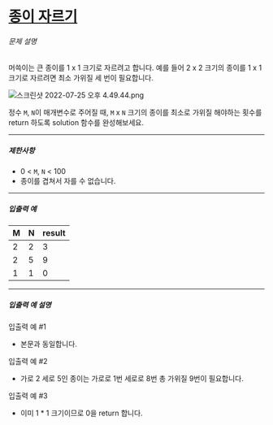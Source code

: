 # [종이 자르기](https://school.programmers.co.kr/learn/courses/30/lessons/120922)


###### 문제 설명


머쓱이는 큰 종이를 1 x 1 크기로 자르려고 합니다. 예를 들어 2 x 2 크기의 종이를 1 x 1 크기로 자르려면 최소 가위질 세 번이 필요합니다.


![스크린샷 2022-07-25 오후 4.49.44.png](https://grepp-programmers.s3.ap-northeast-2.amazonaws.com/files/production/37cec804-18c5-4c58-95fc-37b4d52e6e7f/%E1%84%89%E1%85%B3%E1%84%8F%E1%85%B3%E1%84%85%E1%85%B5%E1%86%AB%E1%84%89%E1%85%A3%E1%86%BA%202022-07-25%20%E1%84%8B%E1%85%A9%E1%84%92%E1%85%AE%204.49.44.png)


정수 `M`, `N`이 매개변수로 주어질 때, `M` x `N` 크기의 종이를 최소로 가위질 해야하는 횟수를 return 하도록 solution 함수를 완성해보세요.




---


##### 제한사항


* 0 \< `M`, `N` \< 100
* 종이를 겹쳐서 자를 수 없습니다.




---


##### 입출력 예




| M | N | result |
| --- | --- | --- |
| 2 | 2 | 3 |
| 2 | 5 | 9 |
| 1 | 1 | 0 |




---


##### 입출력 예 설명


입출력 예 \#1


* 본문과 동일합니다.


입출력 예 \#2


* 가로 2 세로 5인 종이는 가로로 1번 세로로 8번 총 가위질 9번이 필요합니다.


입출력 예 \#3


* 이미 1 \* 1 크기이므로 0을 return 합니다.



